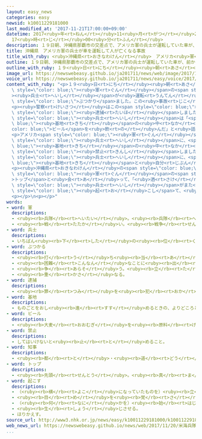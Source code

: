 ```yaml
---
layout: easy_news
categories: easy
newsid: k10011229181000
last_modified_at: '2017-11-21T17:00:00+09:00'
datetime: 2017<ruby>年<rt>ねん</rt></ruby>11<ruby>月<rt>がつ</rt></ruby>21<ruby>日<rt>にち</rt></ruby>
  17<ruby>時<rt>じ</rt></ruby>00<ruby>分<rt>ふん</rt></ruby>
description: １９日朝、沖縄県那覇市の交差点で、アメリカ軍の兵士が運転していた車が、前から来た車とぶつかりました。
title: 沖縄県　アメリカ軍の兵士が車を運転して人が亡くなる事故
title_with_ruby: <ruby>沖縄県<rt>おきなわけん</rt></ruby>　アメリカ<ruby>軍<rt>ぐん</rt></ruby>の<ruby>兵士<rt>へいし</rt></ruby>が<ruby>車<rt>くるま</rt></ruby>を<ruby>運転<rt>うんてん</rt></ruby>して<ruby>人<rt>ひと</rt></ruby>が<ruby>亡<rt>な</rt></ruby>くなる<ruby>事故<rt>じこ</rt></ruby>
outline: １９日朝、沖縄県那覇市の交差点で、アメリカ軍の兵士が運転していた車が、前から来た車とぶつかりました。
outline_with_ruby: １９<ruby>日<rt>にち</rt></ruby><ruby>朝<rt>あさ</rt></ruby>、<ruby>沖縄県<rt>おきなわけん</rt></ruby><ruby>那覇<rt>なは</rt></ruby><ruby>市<rt>し</rt></ruby>の<ruby>交差点<rt>こうさてん</rt></ruby>で、アメリカ<ruby>軍<rt>ぐん</rt></ruby>の<ruby>兵士<rt>へいし</rt></ruby>が<ruby>運転<rt>うんてん</rt></ruby>していた<ruby>車<rt>くるま</rt></ruby>が、<ruby>前<rt>まえ</rt></ruby>から<ruby>来<rt>き</rt></ruby>た<ruby>車<rt>くるま</rt></ruby>とぶつかりました。
image_url: https://newswebeasy.github.io/ja201711/news/web/image/2017/11/20/K10011229181_1711200508_1711200510_01_03.jpg
voice_url: https://newswebeasy.github.io/ja201711/news/easy/voice/2017/11/21/k10011229181000.mp3
content_with_ruby: "<p>１９<ruby>日<rt>にち</rt></ruby><ruby>朝<rt>あさ</rt></ruby>、<ruby>沖縄県<rt>おきなわけん</rt></ruby><ruby>那覇<rt>なは</rt></ruby><ruby>市<rt>し</rt></ruby>の<ruby>交差点<rt>こうさてん</rt></ruby>で、アメリカ<span\
  \ style=\"color: blue;\"><ruby>軍<rt>ぐん</rt></ruby></span>の<span style=\"color: blue;\"\
  ><ruby>兵士<rt>へいし</rt></ruby></span>が<ruby>運転<rt>うんてん</rt></ruby>していた<ruby>車<rt>くるま</rt></ruby>が、<ruby>前<rt>まえ</rt></ruby>から<ruby>来<rt>き</rt></ruby>た<ruby>車<rt>くるま</rt></ruby>と<span\
  \ style=\"color: blue;\">ぶつかり</span>ました。この<ruby>事故<rt>じこ</rt></ruby>で<ruby>日本人<rt>にっぽんじん</rt></ruby>の<ruby>男性<rt>だんせい</rt></ruby>が<ruby>亡<rt>な</rt></ruby>くなりました。</p>\n\
  <p><ruby>警察<rt>けいさつ</rt></ruby>はこの<span style=\"color: blue;\"><ruby>兵士<rt>へいし</rt></ruby></span>を<span\
  \ style=\"color: blue;\"><ruby>逮捕<rt>たいほ</rt></ruby></span>しました。<ruby>警察<rt>けいさつ</rt></ruby>によると、<span\
  \ style=\"color: blue;\"><ruby>兵士<rt>へいし</rt></ruby></span>は「<span style=\"color:\
  \ blue;\"><ruby>基地<rt>きち</rt></ruby></span>の<ruby>中<rt>なか</rt></ruby>で<span style=\"\
  color: blue;\">ビール</span>を<ruby>飲<rt>の</rt></ruby>んだ」と<ruby>話<rt>はな</rt></ruby>しています。</p>\n\
  <p>アメリカ<span style=\"color: blue;\"><ruby>軍<rt>ぐん</rt></ruby></span>は、<ruby>日本<rt>にっぽん</rt></ruby>にいる<ruby>全部<rt>ぜんぶ</rt></ruby>の<span\
  \ style=\"color: blue;\"><ruby>兵士<rt>へいし</rt></ruby></span>に、<span style=\"color:\
  \ blue;\"><ruby>基地<rt>きち</rt></ruby></span>の<ruby>中<rt>なか</rt></ruby>や<ruby>外<rt>そと</rt></ruby>で<ruby>酒<rt>さけ</rt></ruby>を<ruby>飲<rt>の</rt></ruby>むことを<span\
  \ style=\"color: blue;\"><ruby>禁止<rt>きんし</rt></ruby></span>しました。そして、<ruby>沖縄<rt>おきなわ</rt></ruby>にいる<span\
  \ style=\"color: blue;\"><ruby>兵士<rt>へいし</rt></ruby></span>に、<span style=\"color:\
  \ blue;\"><ruby>基地<rt>きち</rt></ruby></span>と<ruby>自分<rt>じぶん</rt></ruby>の<ruby>家<rt>いえ</rt></ruby><ruby>以外<rt>いがい</rt></ruby>の<ruby>場所<rt>ばしょ</rt></ruby>に<ruby>行<rt>い</rt></ruby>かないように<ruby>言<rt>い</rt></ruby>いました。</p>\n\
  <p><ruby>沖縄県<rt>おきなわけん</rt></ruby>の<span style=\"color: blue;\"><ruby>知事<rt>ちじ</rt></ruby></span>は<ruby>２０日<rt>はつか</rt></ruby>、<ruby>沖縄県<rt>おきなわけん</rt></ruby>にいるアメリカ<span\
  \ style=\"color: blue;\"><ruby>軍<rt>ぐん</rt></ruby></span>の<span style=\"color: blue;\"\
  >トップ</span>と<ruby>会<rt>あ</rt></ruby>って、「<ruby>酒<rt>さけ</rt></ruby>を<ruby>飲<rt>の</rt></ruby>んだ<span\
  \ style=\"color: blue;\"><ruby>兵士<rt>へいし</rt></ruby></span>がまた<ruby>事故<rt>じこ</rt></ruby>を<span\
  \ style=\"color: blue;\"><ruby>起<rt>お</rt></ruby>こし</span>て、<ruby>人<rt>ひと</rt></ruby>が<ruby>亡<rt>な</rt></ruby>くなったことにとても<ruby>怒<rt>おこ</rt></ruby>っています」と<ruby>言<rt>い</rt></ruby>いました。</p>\n\
  <p></p>\n<p></p>"
words:
- word: 軍
  descriptions:
  - <ruby><rb>兵隊</rb><rt>へいたい</rt></ruby>。<ruby><rb>兵隊</rb><rt>へいたい</rt></ruby>の<ruby><rb>集</rb><rt>あつ</rt></ruby>まり。
  - <ruby><rb>戦</rb><rt>たたか</rt></ruby>い。<ruby><rb>戦争</rb><rt>せんそう</rt></ruby>。
- word: 兵士
  descriptions:
  - いちばん<ruby><rb>下</rb><rt>した</rt></ruby>の<ruby><rb>位</rb><rt>くらい</rt></ruby>の<ruby><rb>軍人</rb><rt>ぐんじん</rt></ruby>。<ruby><rb>兵隊</rb><rt>へいたい</rt></ruby>。
- word: ぶつかる
  descriptions:
  - <ruby><rb>打</rb><rt>う</rt></ruby>ち<ruby><rb>当</rb><rt>あ</rt></ruby>たる。つき<ruby><rb>当</rb><rt>あ</rt></ruby>たる。
  - <ruby><rb>困難</rb><rt>こんなん</rt></ruby>なことに<ruby><rb>出</rb><rt>で</rt></ruby>あう。
  - <ruby><rb>争</rb><rt>あらそ</rt></ruby>う。<ruby><rb>立</rb><rt>た</rt></ruby>ち<ruby><rb>向</rb><rt>む</rt></ruby>かう。
  - <ruby><rb>重</rb><rt>かさ</rt></ruby>なる。
- word: 逮捕
  descriptions:
  - <ruby><rb>罪</rb><rt>つみ</rt></ruby>を<ruby><rb>犯</rb><rt>おか</rt></ruby>した<ruby><rb>疑</rb><rt>うたが</rt></ruby>いのある<ruby><rb>人</rb><rt>ひと</rt></ruby>を、<ruby><rb>警察</rb><rt>けいさつ</rt></ruby>がつかまえること。
- word: 基地
  descriptions:
  - ものごとをおし<ruby><rb>進</rb><rt>すす</rt></ruby>めるときの、よりどころとする<ruby><rb>場所</rb><rt>ばしょ</rt></ruby>。
- word: ビール
  descriptions:
  - <ruby><rb>大麦</rb><rt>おおむぎ</rt></ruby>を<ruby><rb>原料</rb><rt>げんりょう</rt></ruby>にした<ruby><rb>酒</rb><rt>さけ</rt></ruby>。
- word: 禁止
  descriptions:
  - してはいけないと<ruby><rb>止</rb><rt>と</rt></ruby>めること。
- word: 知事
  descriptions:
  - <ruby><rb>都</rb><rt>と</rt></ruby>・<ruby><rb>道</rb><rt>どう</rt></ruby>・<ruby><rb>府</rb><rt>ふ</rt></ruby>・<ruby><rb>県</rb><rt>けん</rt></ruby>などの<ruby><rb>政治</rb><rt>せいじ</rt></ruby>をとる、いちばん<ruby><rb>上</rb><rt>うえ</rt></ruby>の<ruby><rb>役目</rb><rt>やくめ</rt></ruby>。また、その<ruby><rb>人</rb><rt>ひと</rt></ruby>。
- word: トップ
  descriptions:
  - <ruby><rb>先頭</rb><rt>せんとう</rt></ruby>。<ruby><rb>真</rb><rt>ま</rt></ruby>っ<ruby><rb>先</rb><rt>さき</rt></ruby>。<ruby><rb>一番</rb><rt>いちばん</rt></ruby>。
- word: 起こす
  descriptions:
  - （<ruby><rb>横</rb><rt>よこ</rt></ruby>になっていたものを）<ruby><rb>立</rb><rt>た</rt></ruby>たせる。
  - <ruby><rb>目</rb><rt>め</rt></ruby>を<ruby><rb>覚</rb><rt>さ</rt></ruby>まさせる。
  - （<ruby><rb>何</rb><rt>なに</rt></ruby>かを）<ruby><rb>始</rb><rt>はじ</rt></ruby>める。
  - <ruby><rb>生</rb><rt>しょう</rt></ruby>じさせる。
  - ほりかえす。
source_url: http://www3.nhk.or.jp/news/easy/k10011229181000/k10011229181000.html
web_news_url: https://newswebeasy.github.io/news/web/2017/11/20/米海兵隊員が飲酒運転で事故-在日米軍が飲酒禁止などを指示
...
```

